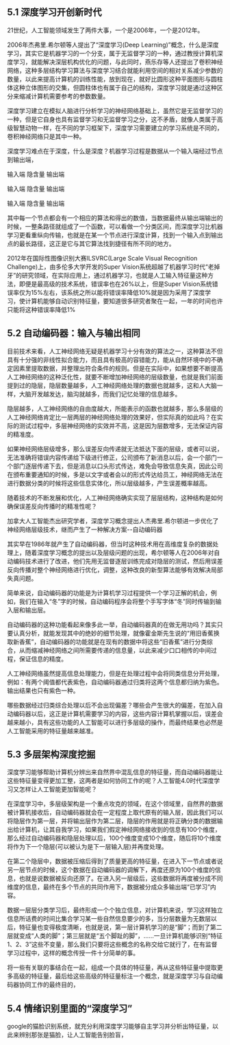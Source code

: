 5.1 深度学习开创新时代
---

21世纪，人工智能领域发生了两件大事，一个是2006年，一个是2012年。

2006年杰弗里.希尔顿等人提出了“深度学习(Deep Learning)”概念，什么是深度学习，其实它是机器学习的一个分支，属于无监督学习的一种，通过教授计算机深度学习，就能解决深层机构优化的问题，与此同时，燕乐存等人还提出了卷积神经网络，这种多层结构学习算法与深度学习结合就能利用空间的相对关系减少参数的数量，以此来提高计算机的训练性能，放到现在，就好比圆形这种平面图形与圆柱体这种立体图形的交集，但圆柱体也有属于自己的结构，深度学习就是通过这种区分来缩减计算机需要参考的参数数量。

深度学习建立在模拟人脑进行分析学习的神经网络基础上，虽然它是无监督学习的一种，但是它自身也具有监督学习和无监督学习之分，这不矛盾，就像人类属于高级智慧动物一样，在不同的学习框架下，深度学习需要建立的学习系统是不同的，卷积神经网络只是其中一种。

深度学习难点在于深度，什么是深度？机器学习过程是数据从一个输入端经过节点到输出端，

输入端   隐含量  输出端
 
输入端   隐含量  输出端

输入端   隐含量  输出端

其中每一个节点都会有一个相应的算法和得出的数值，当数据最终从输出端输出的时候，一整条路径就组成了一个函数，可以看做一个分类区间，而深度学习比机器学习更看重纵向传输，也就是在某一个节点进行深度计算，找到一个输入点到输出点的最长路径，这正是它与其它算法找到捷径有所不同的地方。

2012年在国际性图像识别大赛ILSVRC(Large Scale Visual Recognition Challenge)上，由多伦多大学开发的Super Vision系统超越了机器学习时代“老掉牙”的研究领域，在实际应用上，通过机器学习，也就是人工输入特征量这种方法，即便是最高级的技术系统，错误率也在26%以上，但是Super Vision系统错误率仅为15%左右，该系统之所以能将错误率降低10%就是因为采用了深度学习，使计算机能够自动识别特征量，要知道很多研究者聚在一起，一年的时间也许只能将这种错误率降低1%

5.2 自动编码器：输入与输出相同
---

目前技术来看，人工神经网络无疑是机器学习十分有效的算法之一，这种算法不但具有十分强的非线性拟合能力，而且具有极高的容错能力，能从自然环境中的不确定因素里提取数据，并整理出符合条件的规则。但是在实际中，如果想要不断提高人工神经网络的这种泛化性，就要不断增加神经网络的层级数量，也就是我们前面提到过的隐层，隐层数量越多，人工神经网络处理的数据也就越多，这和人大脑一样，大脑开发越发达，脑沟就越多，而我们记忆处理的信息越多。

隐层越多，人工神经网络的自由度越大，所能表示的函数也就越多，那么多层级的人工神经网络肯定比一层两层的神经网络处理的效果好，但实际真的如此吗？在实际的测试过程中，多层神经网络的实效并不高，这是因为层数增多，无法保证内容的精准度。

如果神经网络层级增多，那么误差反向传递就无法抵达下面的层级，或者可以说，无法准确将错误内容传递给下级进行修正，公司颁布了新消息以后，会一个部门一个部门逐层传递下去，但是消息以口头形式传达，难免会导致信息失真，因此公司在颁布重要通知的时候，多是以文字或者会以的形式传达给员工，神经网络无法在进行数据分类的时候将这些信息实体化，所以层级越多，产生误差概率越高。

随着技术的不断发展和优化，人工神经网络确实实现了层层结构，这种结构是如何确保误差反向传播时的精准性呢？

加拿大人工智能杰出研究学者，深度学习概念提出人杰弗里.希尔顿进一步优化了神经网络层级技术，继而产生了一种解决方案--自动编码器

其实早在1986年就产生了自动编码器，但当时这种技术用在高维度复杂的数据处理上，随着深度学习概念的提出以及层级问题的出现，希尔顿等人在2006年对自动编码技术进行了改进，他们先用无监督逐层训练完成对隐层的测试，然后用误差反向传播对整个神经网络进行优化，调整，这种改良的新型算法能够有效解决局部失真问题。

简单来说，自动编码器的功能是为计算机学习过程提供一个学习正解的机会，例如，我们在输入“冬”字的时候，自动编码程序会将整个手写字体“冬”同时传输到输入层和输出层。

自动编码器的这种功能看起来像多此一举，自动编码器真的在做无用功吗？其实只要认真分析，就能发现其中的绝妙的细节处理，就像霍金斯先生说的“用旧香蕉换取新香蕉”，自动编码器的功能就是在现有的数据中将这些“旧香蕉”进行分类综合，从而缩减神经网络之间所需要传递的信息量，以此来减少口口相传的中间过程，保证信息的精度。

人工神经网络虽然提高信息处理能力，但是在处理过程中会将同类信息分开处理，例如：有两个阈值都代表紫色，自动编码器通过归类将这两个信息都归纳为紫色。输出结果也只有紫色一种。

哪些数据经过归类综合处理以后不会出现偏差？哪些会产生很大的偏差，在加入自动编码器以后，这正是计算机需要学习的内容，这些内容计算机掌握以后，误差会越来越小，具有这些功能的人工智能可以进行多层级的操作，而最终结果也必然是人工智能采用的特征量越来越准。

5.3 多层架构深度挖掘
---

深度学习能够帮助计算机分辨出来自然界中混乱信息的特征量，而自动编码器能让这些特征量变得更加工整，这两者是如何协同工作的呢？人工智能4.0时代深度学习又怎样让人工智能更加智能呢？

在深度学习中，多层级架构是一个重点攻克的领域，在这个领域里，自然界的数据被计算机接收后，自动编码器就会在一定程度上取代原有的输入层，因此我们可以将隐层作为第一层，并将输出层作为第二层，隐层的作用就是将正确分类的数据输出给计算机，让其自我学习，如果我们假定神经网络接收到的信息有100个维度，那么经过自动编码器和隐层处理以后，100个维度变成10个维度，随后将10个维度将作为下一个隐层(可以被认为是下一层输入层)并再度处理。

在第二个隐层中，数据被压缩后得到了质量更高的特征量，在进入下一节点或者说另一层节点的时候，这个数据在自动编码器的调解下，再度还原为100个维度的信息，也就是说数据被反向还原了。在进入另一层级后，这些数据将再度被分成不同维度的信息，最终在多个节点的共同作用下，数据被分成众多输出端“已学习”内容。

数据一层层分类学习后，最终形成一个个独立信息，对计算机来说，学习这样独立信息所话费的时间比集合学习某一些自然信息要少的多，当分层数量为无数层以后，特征量也变得极度清晰，也就是说，第一层计算机学习的是“脚”；而到了第二层就变成“人类的脚”；第三层就是“五个脚趾的脚”，......一旦计算机能够识别“特征1、2、3”这些不变量，那么我们只要将这些概念的名称交给它就行了，在有监督学习过程中，这样的概念传授一件十分简单的事。

将一些有关联的事结合在一起，组成一个具体的特征量，再从这些特征量中提取更多高级的特征量，最后给这些高级的特征量标注一个概念，就是深度学习与自动编码器协同工作的最终目的，

5.4 情绪识别里面的“深度学习”
---

google的猫脸识别系统，就充分利用深度学习能够自主学习并分析出特征量，以此来辨别那张是猫脸，让人工智能告别脸盲，